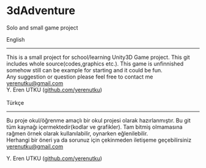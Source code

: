 3dAdventure
===========

Solo and small game project

English <br><hr>
This is a small project for school/learning Unity3D Game project. This git includes whole source(codes,graphics etc.). This game is
unfinnished somehow still can be example for starting and it could be fun.<br>
Any suggestion or question please feel free to contact me yerenutku@gmail.com<br>
Y. Eren UTKU (<a href="www.github.com/yerenutku">github.com/yerenutku</a>)<br>
<br>
Türkçe <br><hr>
Bu proje okul/öğrenme amaçlı bir okul projesi olarak hazırlanmıştır. Bu git tüm kaynağı içermektedir(kodlar ve grafikler). Tam bitmiş
olmamasına rağmen örnek olarak kullanılabilir, oynarken eğlenilebilir.<br>
Herhangi bir öneri ya da sorunuz için çekinmeden iletişeme geçebilirsiniz yerenutku@gmail.com <br>


Y. Eren UTKU (<a href="www.github.com/yerenutku">github.com/yerenutku</a>)<br>
